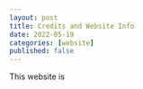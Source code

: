 ```yaml
---
layout: post
title: Credits and Website Info
date: 2022-05-19
categories: [website]
published: false
---
```


This website is
